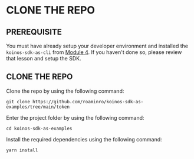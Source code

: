 # CLONE THE REPO

## PREREQUISITE

You must have already setup your developer environment and installed the `koinos-sdk-as-cli` from [Module 4](/M4/1_introduction). If you haven't done so, please review that lesson and setup the SDK.

## CLONE THE REPO

Clone the repo by using the following command:

```
git clone https://github.com/roaminro/koinos-sdk-as-examples/tree/main/token
```

Enter the project folder by using the following command:

```
cd koinos-sdk-as-examples
```

Install the required dependencies using the following command:

```
yarn install
```
